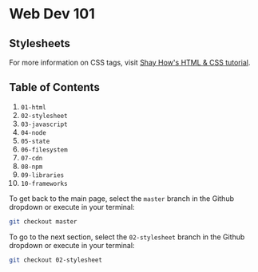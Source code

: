 # Web Dev 101

## Stylesheets

For more information on CSS tags, visit [Shay How's HTML & CSS tutorial](https://learn.shayhowe.com/html-css/).

## Table of Contents

1. `01-html`
1. `02-stylesheet`
1. `03-javascript`
1. `04-node`
1. `05-state`
1. `06-filesystem`
1. `07-cdn`
1. `08-npm`
1. `09-libraries`
1. `10-frameworks`

To get back to the main page, select the `master` branch in the Github dropdown or execute in your terminal:

```sh
git checkout master
```

To go to the next section, select the `02-stylesheet` branch in the Github dropdown or execute in your terminal:
```sh
git checkout 02-stylesheet
```
